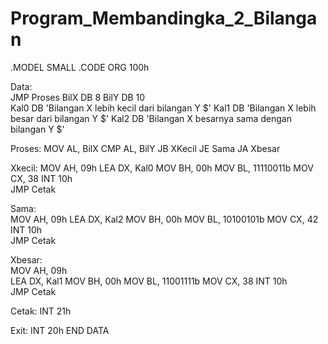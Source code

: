 # Program_Membandingka_2_Bilangan

.MODEL SMALL
.CODE
ORG 100h

Data:	
    JMP Proses
	BilX DB 8
	BilY DB 10  
	Kal0 DB 'Bilangan X lebih kecil dari bilangan Y $'
	Kal1 DB 'Bilangan X lebih besar dari bilangan Y $'
	Kal2 DB 'Bilangan X besarnya sama dengan bilangan Y $' 
	
Proses:
	MOV AL, BilX
	CMP AL, BilY 
	JB XKecil
	JE Sama
	JA Xbesar
    
	
Xkecil: 
    MOV AH, 09h
    LEA DX, Kal0
    MOV BH, 00h
    MOV BL, 11110011b
    MOV CX, 38
    INT 10h   
	JMP Cetak  
	
Sama:	 
	MOV AH, 09h
	LEA DX, Kal2
    MOV BH, 00h
    MOV BL, 10100101b
    MOV CX, 42
    INT 10h  
	JMP Cetak 
	
Xbesar:       
	MOV AH, 09h  
	LEA DX, Kal1
    MOV BH, 00h
    MOV BL, 11001111b
    MOV CX, 38
    INT 10h  
	JMP Cetak 
	
	
Cetak:
    INT 21h 

	
Exit: INT 20h
END DATA
